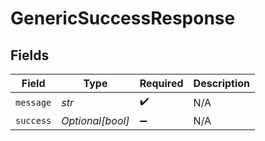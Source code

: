 # GenericSuccessResponse


## Fields

| Field              | Type               | Required           | Description        |
| ------------------ | ------------------ | ------------------ | ------------------ |
| `message`          | *str*              | :heavy_check_mark: | N/A                |
| `success`          | *Optional[bool]*   | :heavy_minus_sign: | N/A                |